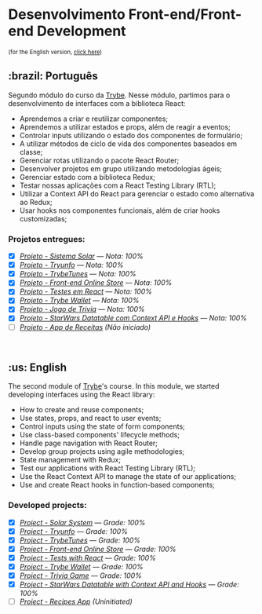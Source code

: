 # Desenvolvimento Front-end/Front-end Development
<small>(for the English version, <a href="#en">click here</a>)</small>
<h2>:brazil: Português</h2>
<p>Segundo módulo do curso da <a href="https://www.betrybe.com/">Trybe</a>. Nesse módulo, partimos para o desenvolvimento de interfaces com a biblioteca React:</p>

- Aprendemos a criar e reutilizar componentes;
- Aprendemos a utilizar estados e props, além de reagir a eventos;
- Controlar inputs utilizando o estado dos componentes de formulário;
- A utilizar métodos de ciclo de vida dos componentes baseados em classe;
- Gerenciar rotas utilizando o pacote React Router;
- Desenvolver projetos em grupo utilizando metodologias ágeis;
- Gerenciar estado com a biblioteca Redux;
- Testar nossas aplicações com a React Testing Library (RTL);
- Utilizar a Context API do React para gerenciar o estado como alternativa ao Redux;
- Usar hooks nos componentes funcionais, além de criar hooks customizadas;

<h3>Projetos entregues:</h3>

- [x] _[Projeto - Sistema Solar](https://github.com/raphaelalmeidamartins/solar-system) — Nota: 100%_
- [x] _[Projeto - Tryunfo](https://github.com/raphaelalmeidamartins/sonic-trumps) — Nota: 100%_
- [x] _[Projeto - TrybeTunes](https://github.com/raphaelalmeidamartins/trybetunes) — Nota: 100%_
- [x] _[Projeto - Front-end Online Store](https://github.com/raphaelalmeidamartins/front-end-online-store) — Nota: 100%_
- [x] _[Projeto - Testes em React](https://github.com/raphaelalmeidamartins/tests-with-react-testing-library) — Nota: 100%_
- [x] _[Projeto - Trybe Wallet](https://github.com/raphaelalmeidamartins/trybewallet) — Nota: 100%_
- [x] _[Projeto - Jogo de Trivia](https://github.com/raphaelalmeidamartins/trivia) — Nota: 100%_
- [x] _[Projeto - StarWars Datatable com Context API e Hooks](https://github.com/raphaelalmeidamartins/starwars-planets-search) — Nota: 100%_
- [ ] _[Projeto - App de Receitas]() (Não iniciado)_

<br>

<h2 id="en">:us: English</h2>
<p>The second module of <a href="https://www.betrybe.com/">Trybe</a>'s course. In this module, we started developing interfaces using the React library:</p>

- How to create and reuse components;
- Use states, props, and react to user events;
- Control inputs using the state of form components;
- Use class-based components' lifecycle methods;
- Handle page navigation with React Router;
- Develop group projects using agile methodologies;
- State management with Redux;
- Test our applications with React Testing Library (RTL);
- Use the React Context API to manage the state of our applications;
- Use and create React hooks in function-based components;

<h3>Developed projects:</h3>

- [x] _[Project - Solar System](https://raphaelalmeidamartins.github.io/solar-system/) — Grade: 100%_
- [x] _[Project - Tryunfo](https://github.com/raphaelalmeidamartins/sonic-trumps) — Grade: 100%_
- [x] _[Project - TrybeTunes](https://github.com/raphaelalmeidamartins/trybetunes) — Grade: 100%_
- [x] _[Project - Front-end Online Store](https://github.com/raphaelalmeidamartins/front-end-online-store) — Grade: 100%_
- [x] _[Project - Tests with React](https://github.com/raphaelalmeidamartins/tests-with-react-testing-library) — Grade: 100%_
- [x] _[Project - Trybe Wallet](https://github.com/raphaelalmeidamartins/trybewallet) — Grade: 100%_
- [x] _[Project - Trivia Game](https://github.com/raphaelalmeidamartins/trivia) — Grade: 100%_
- [x] _[Project - StarWars Datatable with Context API and Hooks](https://github.com/raphaelalmeidamartins/starwars-planets-search) — Grade: 100%_
- [ ] _[Project - Recipes App]() (Uninitiated)_
